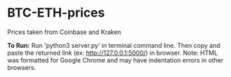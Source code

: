 # BTC-ETH-prices
Prices taken from Coinbase and Kraken

**To Run:** Run 'python3 server.py' in terminal command line. Then copy and paste the returned link (ex: http://127.0.0.1:5000/) in browser. Note: HTML was formatted for Google Chrome and may have indentation errors in other browsers.

